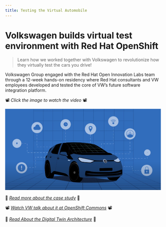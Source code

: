 ```yaml
---
title: Testing the Virtual Automobile
---
```


Volkswagen builds virtual test environment with Red Hat OpenShift
======================

> Learn how we worked together with Volkswagen to revolutionize how they virtually test the cars you drive!

Volkswagen Group engaged with the Red Hat Open Innovation Labs team through a 12-week hands-on residency where Red Hat consultants and VW employees developed and tested the core of VW’s future software integration platform.

📽️ _Click the image to watch the video_ 📽️

<a href="https://www.youtube.com/watch?v=9t565ZZetFw" target="_blank"><img src="../images/volkswagen-group-case-study.png" alt="../images/volkswagen-group-case-study.png" /></a>

📖 <a href="https://www.redhat.com/en/resources/volkswagen-group-case-study" target="_blank">_Read more about the case study_</a> 📖

📽️ <a href="https://www.youtube.com/watch?v=98kIAzye8gc" target="_blank">_Watch VW talk about it at OpenShift Commons_</a> 📽️

📖 <a href="https://www.redhat.com/en/resources/understanding-digital-twin-environments-detail" target="_blank">_Read About the Digital Twin Architecture_</a> 📖

